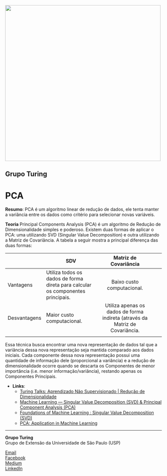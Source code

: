 <img src="https://i.ibb.co/DtHQ3FG/802x265-Logo-GT.png" width="500">

## Grupo Turing
# PCA

**Resumo**:
PCA é um algoritmo linear de redução de dados, ele tenta manter a variância entre os dados como critério para selecionar novas variáveis.

**Teoria**
Principal Components Analysis (PCA) é um algoritmo de Redução de Dimensionalidade simples e poderoso. Existem duas formas de aplicar o PCA: uma utilizando SVD (Singular Value Decomposition) e outra utilizando a Matriz de Covariância. A tabela a seguir mostra a principal diferença das duas formas:

|              | SDV                                                                             |                             Matriz de Covariância                            |   |   |
|--------------|---------------------------------------------------------------------------------|:----------------------------------------------------------------------------:|---|---|
| Vantagens    | Utiliza todos os dados de forma direta para calcular os componentes principais. | Baixo custo computacional.                                                   |   |   |
| Desvantagens | Maior custo computacional.                                                      | Utiliza apenas os dados de forma indireta (através da Matriz de Covariância. |   |   |
|              |                                                                                 |                                                                              |   |   |

Essa técnica busca encontrar uma nova representação de dados tal que a variância dessa nova representação seja mantida comparado aos dados iniciais. Cada componente dessa nova representação possui uma quantidade de informação dele (proporcional a variância) e a redução de dimensionalidade ocorre quando se descarta os Componentes de menor importância (i.e. menor informação/variância), restando apenas os Componentes Principais.

- **Links**:
    - [Turing Talks: Aprendizado Não Supervisionado | Redução de Dimensionalidade](https://medium.com/turing-talks/aprendizado-n%C3%A3o-supervisionado-redu%C3%A7%C3%A3o-de-dimensionalidade-479ecfc464ea)
    - [Machine Learning — Singular Value Decomposition (SVD) & Principal Component Analysis (PCA)](https://medium.com/@jonathan_hui/machine-learning-singular-value-decomposition-svd-principal-component-analysis-pca-1d45e885e491)
    - [Foundations of Machine Learning : Singular Value Decomposition (SVD)](https://medium.com/the-andela-way/foundations-of-machine-learning-singular-value-decomposition-svd-162ac796c27d)
    - [PCA: Application in Machine Learning](https://medium.com/apprentice-journal/pca-application-in-machine-learning-4827c07a61db)


---
**Grupo Turing**  
Grupo de Extensão da Universidade de São Paulo (USP)

[Email](mailto:turing.usp@gmail.com)   
[Facebook](https://www.facebook.com/grupoturing.usp)  
[Medium](https://www.medium.com/turing-talks)  
[LinkedIn](https://www.linkedin.com/company/grupo-turing)

